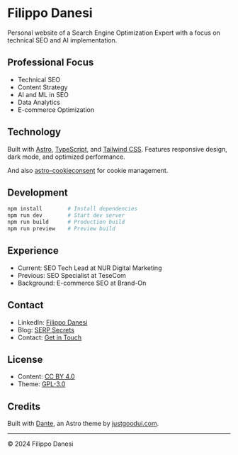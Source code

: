 # Filippo Danesi

Personal website of a Search Engine Optimization Expert with a focus on technical SEO and AI implementation.

## Professional Focus

- Technical SEO
- Content Strategy
- AI and ML in SEO
- Data Analytics
- E-commerce Optimization

## Technology

Built with [Astro](https://astro.build/), [TypeScript](https://www.typescriptlang.org/), and [Tailwind CSS](https://tailwindcss.com/). Features responsive design, dark mode, and optimized performance.

And also [astro-cookieconsent](https://github.com/jop-software/astro-cookieconsent) for cookie management.

## Development

```bash
npm install        # Install dependencies
npm run dev        # Start dev server
npm run build      # Production build
npm run preview    # Preview build
```

## Experience

- Current: SEO Tech Lead at NUR Digital Marketing
- Previous: SEO Specialist at TeseCom
- Background: E-commerce SEO at Brand-On

## Contact

- LinkedIn: [Filippo Danesi](https://www.linkedin.com/in/filippodanesi/)
- Blog: [SERP Secrets](https://serp-secrets.com)
- Contact: [Get in Touch](https://www.filippodanesi.it/contact)

## License

- Content: [CC BY 4.0](https://creativecommons.org/licenses/by/4.0/)
- Theme: [GPL-3.0](https://github.com/JustGoodUI/dante-astro-theme/blob/main/LICENSE)

## Credits

Built with [Dante](https://justgoodui.com/), an Astro theme by [justgoodui.com](https://justgoodui.com/).

---

© 2024 Filippo Danesi